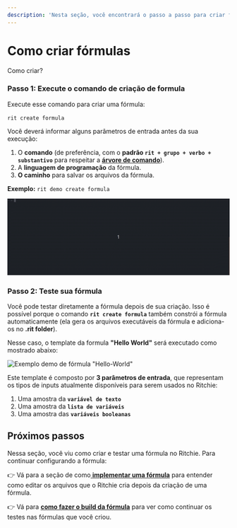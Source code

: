 ```yaml
---
description: 'Nesta seção, você encontrará o passo a passo para criar fórmulas no Ritchie.'
---
```


# Como criar fórmulas

Como criar?

### Passo 1: Execute o comando de criação de formula

Execute esse comando para criar uma fórmula:

```text
rit create formula
```

Você deverá informar alguns parâmetros de entrada antes da sua execução:

1. O **comando** \(de preferência, com o **padrão `rit + grupo + verbo + substantivo`** para respeitar a [**árvore de comando**](https://docs.ritchiecli.io/v/v2.0-pt/key-concepts#arvore-de-comando)\).
2. A **linguagem de programação** da fórmula. 
3. **O caminho** para salvar os arquivos da fórmula. 

**Exemplo:** `rit demo create formula`

![Exemplo de execu&#xE7;&#xE3;o do comando rit create formula](../../.gitbook/assets/rit-create-formula-3.gif)

### **Passo 2: Teste sua fórmula** 

Você pode testar diretamente a fórmula depois de sua criação. Isso é possível porque o comando **`rit create formula`** também constrói a fórmula automaticamente \(ela gera os arquivos executáveis da fórmula e adiciona-os no **.rit folder**\).

Nesse caso, o template da formula **"Hello World"** será executado como mostrado abaixo: 

![Exemplo demo de f&#xF3;rmula &quot;Hello-World&quot;](../../.gitbook/assets/large-gif-1054x366-.gif)

Este template é composto por **3 parâmetros de entrada**, que representam os tipos de inputs atualmente disponíveis para serem usados no Ritchie:

1. Uma amostra da **`variável de texto`** 
2. Uma amostra da **`lista de variáveis`** 
3. Uma amostra das **`variáveis booleanas`** 

## Próximos passos

Nessa seção, você viu como criar e testar uma fórmula no Ritchie. Para continuar configurando a fórmula: 

👉 Vá para a seção de como[ **implementar uma  fórmula**](como-implementar-uma-formula.md) para entender como editar os arquivos que o Ritchie cria depois da criação de uma fórmula. 

👉 Vá para [**como fazer o build da fórmula**](build-a-formula.md) para ver como continuar os testes nas fórmulas que você criou. 

